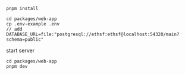 ```
pnpm install
```

```
cd packages/web-app
cp .env-example .env
// add
DATABASE_URL=file:"postgresql://ethsf:ethsf@localhost:54320/main?schema=public"
```

start server
```
cd packages/web-app
pnpm dev
```
